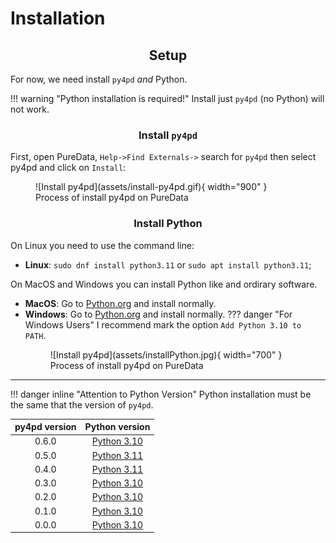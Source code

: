 # Installation

## <h2 align="center"> **Setup** </h2>

For now, we need install `py4pd` _and_ Python. 

!!! warning "Python installation is required!"
	Install just `py4pd` (no Python) will not work. 

### <h3 align="center"> **Install `py4pd`** </h3>

First, open PureData, `Help->Find Externals->` search for `py4pd` then select py4pd and click on `Install`: 

<figure markdown>
  ![Install py4pd](assets/install-py4pd.gif){ width="900" }
  <figcaption>Process of install py4pd on PureData</figcaption>
</figure>

### <h3 align="center"> **Install Python** </h3>

On Linux you need to use the command line:

* **Linux**: `sudo dnf install python3.11` or `sudo apt install python3.11`;

On MacOS and Windows you can install Python like and ordirary software.

* **MacOS**: Go to [Python.org](https://www.python.org/downloads/release/python-3112/) and install normally.
* **Windows**: Go to [Python.org](https://www.python.org/downloads/release/python-3112/) and install normally.
??? danger "For Windows Users"
	I recommend mark the option `Add Python 3.10 to PATH`.	
	<figure markdown>
	  	![Install py4pd](assets/installPython.jpg){ width="700" }
	  	<figcaption>Process of install py4pd on PureData</figcaption>
	</figure>
	


--------------------- 
!!! danger inline "Attention to Python Version"
	Python installation must be the same that the version of `py4pd`.
 	
| py4pd  version     | Python   version                            |
| :---------: | :----------------------------------: |
| 0.6.0       | [Python 3.10](https://www.python.org/downloads/release/python-31010/)  |
| 0.5.0       | [Python 3.11](https://www.python.org/downloads/release/python-3112/)  |
| 0.4.0       | [Python 3.11](https://www.python.org/downloads/release/python-3112/)  |
| 0.3.0       | [Python 3.10](https://www.python.org/downloads/release/python-31010/)  |
| 0.2.0       | [Python 3.10](https://www.python.org/downloads/release/python-3105/)  |
| 0.1.0       | [Python 3.10](https://www.python.org/downloads/release/python-3103/)  |
| 0.0.0       | [Python 3.10](https://www.python.org/downloads/release/python-3101/)  |
	


